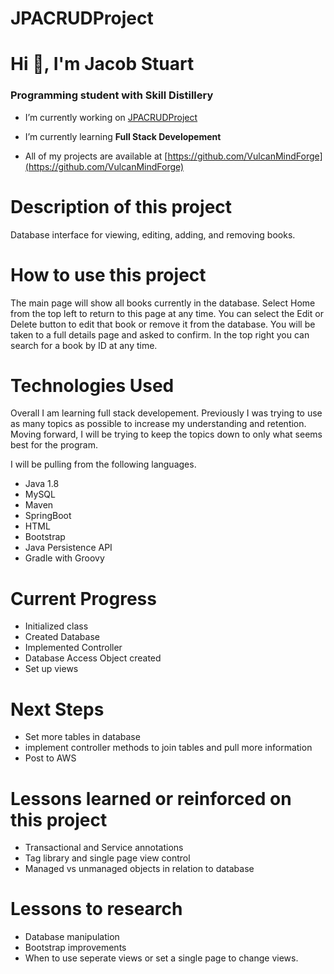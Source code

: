 # JPACRUDProject

# Hi 👋, I'm Jacob Stuart
### Programming student with Skill Distillery

- I’m currently working on [JPACRUDProject](https://github.com/VulcanMindForge/JPACRUDProject)

- I’m currently learning **Full Stack Developement**

- All of my projects are available at [https://github.com/VulcanMindForge](https://github.com/VulcanMindForge)

# Description of this project
Database interface for viewing, editing, adding, and removing books.

# How to use this project
The main page will show all books currently in the database. Select Home from the top left to return to this page at any time. You can select the Edit or Delete button to edit that book or remove it from the database. You will be taken to a full details page and asked to confirm. In the top right you can search for a book by ID at any time.

# Technologies Used
Overall I am learning full stack developement. Previously I was trying to use as many topics as possible to increase my understanding and retention. Moving forward, I will be trying to keep the topics down to only what seems best for the program.

I will be pulling from the following languages.
- Java 1.8
- MySQL
- Maven
- SpringBoot
- HTML
- Bootstrap
- Java Persistence API
- Gradle with Groovy

# Current Progress
- Initialized class
- Created Database
- Implemented Controller
- Database Access Object created
- Set up views

# Next Steps
- Set more tables in database
- implement controller methods to join tables and pull more information
- Post to AWS

# Lessons learned or reinforced on this project
- Transactional and Service annotations
- Tag library and single page view control
- Managed vs unmanaged objects in relation to database

# Lessons to research
- Database manipulation
- Bootstrap improvements
- When to use seperate views or set a single page to change views.


